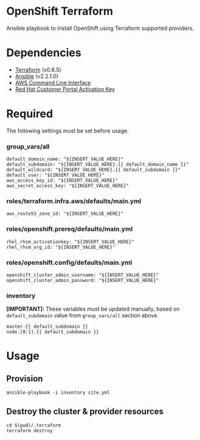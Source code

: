 # OpenShift Terraform

Ansible playbook to install OpenShift using Terraform supported providers.

# Dependencies

- [Terraform](https://www.terraform.io/intro/getting-started/install.html) (v0.8.5)
- [Ansible](http://docs.ansible.com/ansible/intro_installation.html) (v2.2.1.0)
- [AWS Command Line Interface](http://docs.aws.amazon.com/cli/latest/userguide/installing.html)
- [Red Hat Customer Portal Activation Key](https://access.redhat.com/articles/1378093)

# Required

The following settings must be set before usage.

### group_vars/all

```
default_domain_name: "${INSERT_VALUE_HERE}"
default_subdomain: "${INSERT_VALUE_HERE}.{{ default_domain_name }}"
default_wildcard: "${INSERT_VALUE_HERE}.{{ default_subdomain }}"
default_user: "${INSERT_VALUE_HERE}"
aws_access_key_id: "${INSERT_VALUE_HERE}"
aws_secret_access_key: "${INSERT_VALUE_HERE}"
```

### roles/terraform.infra.aws/defaults/main.yml

```
aws_route53_zone_id: "${INSERT_VALUE_HERE}"
```

### roles/openshift.prereq/defaults/main.yml

```
rhel_rhsm_activationkey: "${INSERT_VALUE_HERE}"
rhel_rhsm_org_id: "${INSERT_VALUE_HERE}"
```

### roles/openshift.config/defaults/main.yml

```
openshift_cluster_admin_username: "${INSERT_VALUE_HERE}"
openshift_cluster_admin_password: "${INSERT_VALUE_HERE}"
```

### inventory

**[IMPORTANT]:** These variables must be updated manually, based on `default_subdomain` value from `group_vars/all` section above.

```
master.{{ default_subdomain }}
node.[0:1].{{ default_subdomain }}
```

# Usage

## Provision

```
ansible-playbook -i inventory site.yml
```

## Destroy the cluster & provider resources

```
cd $(pwd)/.terraform
terraform destroy
```
